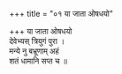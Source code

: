 +++
title = "०१ या जाता ओषधयो"

+++
या जाता ओषधयो  
देवेभ्यस् त्रियुगं पुरा ।  
मन्ये नु बभ्रूणाम् अहं  
शतं धामानि सप्त च ॥